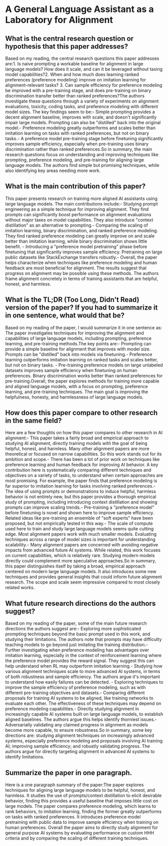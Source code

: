# A General Language Assistant as a Laboratory for Alignment

## What is the central research question or hypothesis that this paper addresses?

Based on my reading, the central research questions this paper addresses are:1. Is naive prompting a workable baseline for alignment in large language models? How does it scale, and can it be leveraged without taxing model capabilities?2. When and how much does learning ranked preferences (preference modeling) improve on imitation learning for alignment-relevant tasks? 3. Can sample efficiency for preference modeling be improved with a pre-training stage, and does pre-training on binary discrimination transfer better than ranked preferences?The authors investigate these questions through a variety of experiments on alignment evaluations, toxicity, coding tasks, and preference modeling with different model sizes. The key findings seem to be:- Simple prompting provides a decent alignment baseline, improves with scale, and doesn't significantly impair large models. Prompting can also be "distilled" back into the original model.- Preference modeling greatly outperforms and scales better than imitation learning on tasks with ranked preferences, but not on binary tasks.- A preference model pre-training stage before finetuning significantly improves sample efficiency, especially when pre-training uses binary discrimination rather than ranked preferences.So in summary, the main research questions focus on understanding and improving techniques like prompting, preference modeling, and pre-training for aligning large language models. The authors find simple but promising techniques, while also identifying key areas needing more work.


## What is the main contribution of this paper?

This paper presents research on training more aligned AI assistants using large language models. The main contributions include:- Studying prompt engineering as a simple technique for improving alignment. They find prompts can significantly boost performance on alignment evaluations without major taxes on model capabilities. They also introduce "context distillation" as an alternative to prompting.- Comparing the scaling of imitation learning, binary discrimination, and ranked preference modeling. They find ranked preference modeling can greatly improve on and scale better than imitation learning, while binary discrimination shows little benefit. - Introducing a "preference model pretraining" phase before finetuning that significantly improves sample efficiency. Pretraining on large public datasets like StackExchange transfers robustly.- Overall, the paper helps characterize when techniques like preference modeling and human feedback are most beneficial for alignment. The results suggest that progress on alignment may be possible using these methods. The authors frame alignment concretely in terms of training assistants that are helpful, honest, and harmless.


## What is the TL;DR (Too Long, Didn't Read) version of the paper? If you had to summarize it in one sentence, what would that be?

Based on my reading of the paper, I would summarize it in one sentence as: The paper investigates techniques for improving the alignment and capabilities of large language models, including prompting, preference learning, and pre-training methods.The key points are:- Prompting can provide a simple baseline for alignment that improves with model size. Prompts can be "distilled" back into models via finetuning.- Preference learning outperforms imitation learning on ranked tasks and scales better, but not on binary tasks. - Pre-training preference models on large unlabeled datasets improves sample efficiency when finetuning on human preferences. Binary discrimination works better than ranked preferences for pre-training.Overall, the paper explores methods for training more capable and aligned language models, with a focus on prompting, preference learning, and pre-training techniques. The main goal is improving the helpfulness, honesty, and harmlessness of large language models.


## How does this paper compare to other research in the same field?

Here are a few thoughts on how this paper compares to other research in AI alignment:- This paper takes a fairly broad and empirical approach to studying AI alignment, directly training models with the goal of being helpful, honest, and harmless. Many other alignment papers are more theoretical or focused on narrow capabilities. So this work stands out for its ambition and scope.- There has been a lot of prior work on techniques like preference learning and human feedback for improving AI behavior. A key contribution here is systematically comparing different techniques and objectives on a variety of tasks, to understand when certain approaches are most promising. For example, the paper finds that preference modeling is far superior to imitation learning for tasks involving ranked preferences.- The idea of using prompts or demonstrations to induce helpful, harmless behavior is not entirely new, but this paper provides a thorough empirical study of prompting, including introducing context distillation and showing prompts can improve scaling trends.- Pre-training a "preference model" before finetuning is novel and shown here to improve sample efficiency. Related ideas like pre-training an ensemble of "soft experts" have been proposed, but not empirically tested in this way.- The scale of compute used here to train and study large language models seems quite cutting edge. Most alignment papers work with much smaller models. Evaluating techniques across a range of model sizes is important for understanding scalability.- Many alignment papers are concerned with avoiding negative impacts from advanced future AI systems. While related, this work focuses on current capabilities, which is relatively rare. Studying modern models directly could complement more speculative approaches.So in summary, this paper distinguishes itself by taking a broad, empirical approach centered on modern large language models. It also introduces some new techniques and provides general insights that could inform future alignment research. The scope and scale seem impressive compared to most closely related works.


## What future research directions do the authors suggest?

Based on my reading of the paper, some of the main future research directions the authors suggest are:- Exploring more sophisticated prompting techniques beyond the basic prompt used in this work, and studying their limitations. The authors note that prompts may have difficulty teaching models to go beyond just imitating the training distribution.- Further investigating when preference modeling has advantages over imitation learning, especially in the context of reinforcement learning where the preference model provides the reward signal. They suggest this can help understand when RL may outperform imitation learning.- Studying how various alignment techniques scale to more advanced AI systems, in terms of both robustness and sample efficiency. The authors argue it's important to understand how easily failures can be detected. - Exploring techniques to improve the sample efficiency of preference modeling, such as with different pre-training objectives and datasets.- Comparing different proposals for training AI systems to be aligned, like training networks to evaluate each other. The effectiveness of these techniques may depend on preference modeling capabilities.- Directly studying alignment in increasingly capable AI systems built on large language models, to establish aligned baselines. The authors argue this helps identify thorniest issues.- Adversarially validating any claimed progress in alignment as models become more capable, to ensure robustness.So in summary, some key directions are: studying alignment techniques on increasingly advanced systems, especially preference modeling and proposals involving AI training AI; improving sample efficiency; and robustly validating progress. The authors argue for directly targeting alignment in advanced AI systems to identify limitations.


## Summarize the paper in one paragraph.

Here is a one paragraph summary of the paper:The paper explores techniques for aligning large language models to be helpful, honest, and harmless. It studies the use of prompts/context distillation to elicit desirable behavior, finding this provides a useful baseline that imposes little cost on large models. The paper compares preference modeling, which learns to rank behaviors, to imitation learning, finding the former greatly outperforms on tasks with ranked preferences. It introduces preference model pretraining with public data to improve sample efficiency when training on human preferences. Overall the paper aims to directly study alignment for general purpose AI systems by evaluating performance on custom HHH criteria and by comparing the scaling of different training techniques.
